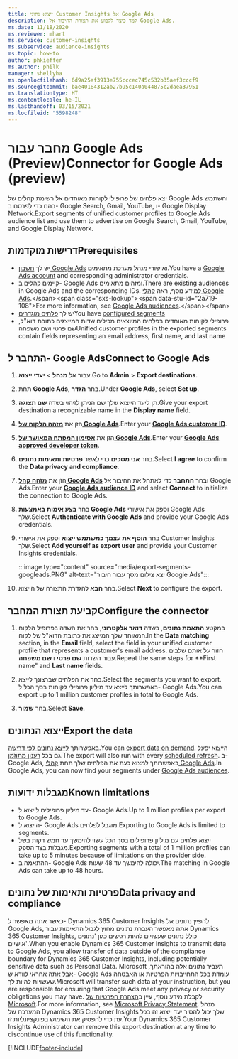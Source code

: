 ```yaml
---
title: ייצוא נתוני Customer Insights אל Google Ads
description: למד כיצד לקבוע את תצורת החיבור אל Google Ads.
ms.date: 11/18/2020
ms.reviewer: mhart
ms.service: customer-insights
ms.subservice: audience-insights
ms.topic: how-to
author: phkieffer
ms.author: philk
manager: shellyha
ms.openlocfilehash: 6d9a25af3913e755cccec745c532b35aef3cccf9
ms.sourcegitcommit: bae40184312ab27b95c140a044875c2daea37951
ms.translationtype: HT
ms.contentlocale: he-IL
ms.lasthandoff: 03/15/2021
ms.locfileid: "5598248"
---
```

# <a name="connector-for-google-ads-preview"></a><span data-ttu-id="2a719-103">מחבר עבור Google Ads‏ (Preview)</span><span class="sxs-lookup"><span data-stu-id="2a719-103">Connector for Google Ads (preview)</span></span>

<span data-ttu-id="2a719-104">יצא פלחים של פרופילי לקוחות מאוחדים אל רשימת קהלים של Google Ads והשתמש בהם כדי לפרסם ב- Google Search‏, Gmail, YouTube, ו- Google Display Network.</span><span class="sxs-lookup"><span data-stu-id="2a719-104">Export segments of unified customer profiles to Google Ads audience list and use them to advertise on Google Search, Gmail, YouTube, and Google Display Network.</span></span> 

## <a name="prerequisites"></a><span data-ttu-id="2a719-105">דרישות מוקדמות</span><span class="sxs-lookup"><span data-stu-id="2a719-105">Prerequisites</span></span>

-   <span data-ttu-id="2a719-106">יש לך [חשבון Google Ads](https://ads.google.com/) ואישורי מנהל מערכת מתאימים.</span><span class="sxs-lookup"><span data-stu-id="2a719-106">You have a [Google Ads account](https://ads.google.com/) and corresponding administrator credentials.</span></span>
-   <span data-ttu-id="2a719-107">קיימים קהלים ב- Google Ads ומזהים מתאימים.</span><span class="sxs-lookup"><span data-stu-id="2a719-107">There are existing audiences in Google Ads and the corresponding IDs.</span></span> <span data-ttu-id="2a719-108">למידע נוסף, ראה [קהלי Google Ads](https://support.google.com/google-ads/answer/7558048?hl=en#:~:text=Audience%20lists%20is%20a%20section,Display%20Network%20through%20remarketing%20campaigns.).</span><span class="sxs-lookup"><span data-stu-id="2a719-108">For more information, see [Google Ads audiences](https://support.google.com/google-ads/answer/7558048?hl=en#:~:text=Audience%20lists%20is%20a%20section,Display%20Network%20through%20remarketing%20campaigns.).</span></span>
-   <span data-ttu-id="2a719-109">יש לך [פלחים מוגדרים](segments.md)</span><span class="sxs-lookup"><span data-stu-id="2a719-109">You have [configured segments](segments.md)</span></span>
-   <span data-ttu-id="2a719-110">פרופילי לקוחות מאוחדים בפלחים המיוצאים מכילים שדות המייצגים כתובת דוא"ל, שם פרטי ושם משפחה</span><span class="sxs-lookup"><span data-stu-id="2a719-110">Unified customer profiles in the exported segments contain fields representing an email address, first name, and last name</span></span>

## <a name="connect-to-google-ads"></a><span data-ttu-id="2a719-111">התחבר ל- Google Ads</span><span class="sxs-lookup"><span data-stu-id="2a719-111">Connect to Google Ads</span></span>

1. <span data-ttu-id="2a719-112">עבור אל **מנהל** > **יעדי ייצוא**.</span><span class="sxs-lookup"><span data-stu-id="2a719-112">Go to **Admin** > **Export destinations**.</span></span>

1. <span data-ttu-id="2a719-113">תחת **Google Ads**, בחר **הגדר**.</span><span class="sxs-lookup"><span data-stu-id="2a719-113">Under **Google Ads**, select **Set up**.</span></span>

1. <span data-ttu-id="2a719-114">תן ליעד הייצוא שלך שם הניתן לזיהוי בשדה **שם תצוגה**.</span><span class="sxs-lookup"><span data-stu-id="2a719-114">Give your export destination a recognizable name in the **Display name** field.</span></span>

1. <span data-ttu-id="2a719-115">הזן את **[מזהה הלקוח של Google Ads](https://support.google.com/google-ads/answer/1704344)**.</span><span class="sxs-lookup"><span data-stu-id="2a719-115">Enter your **[Google Ads customer ID](https://support.google.com/google-ads/answer/1704344)**.</span></span>

1. <span data-ttu-id="2a719-116">הזן את **[אסימון המפתח המאושר של Google Ads](https://developers.google.com/google-ads/api/docs/first-call/dev-token)**.</span><span class="sxs-lookup"><span data-stu-id="2a719-116">Enter your **[Google Ads approved developer token](https://developers.google.com/google-ads/api/docs/first-call/dev-token)**.</span></span>

1. <span data-ttu-id="2a719-117">בחר **אני מסכים** כדי לאשר **פרטיות ותאימות נתונים**.</span><span class="sxs-lookup"><span data-stu-id="2a719-117">Select **I agree** to confirm the **Data privacy and compliance**.</span></span>

1. <span data-ttu-id="2a719-118">הזן את **[מזהה קהל Google Ads](https://support.google.com/google-ads/answer/7558048?hl=en#:~:text=Audience%20lists%20is%20a%20section,Display%20Network%20through%20remarketing%20campaigns.)** ובחר **התחבר** כדי לאתחל את החיבור אל Google Ads.</span><span class="sxs-lookup"><span data-stu-id="2a719-118">Enter your **[Google Ads audience ID](https://support.google.com/google-ads/answer/7558048?hl=en#:~:text=Audience%20lists%20is%20a%20section,Display%20Network%20through%20remarketing%20campaigns.)** and select **Connect** to initialize the connection to Google Ads.</span></span>

1. <span data-ttu-id="2a719-119">בחר **בצע אימות באמצעות Google Ads** וספק את אישורי Google Ads שלך.</span><span class="sxs-lookup"><span data-stu-id="2a719-119">Select **Authenticate with Google Ads** and provide your Google Ads credentials.</span></span>

1. <span data-ttu-id="2a719-120">בחר **הוסף את עצמך כמשתמש ייצוא** וספק את אישורי Customer Insights שלך.</span><span class="sxs-lookup"><span data-stu-id="2a719-120">Select **Add yourself as export user** and provide your Customer Insights credentials.</span></span>

   :::image type="content" source="media/export-segments-googleads.PNG" alt-text="יצא צילום מסך עבור חיבור Google Ads":::

1. <span data-ttu-id="2a719-122">בחר **הבא** להגדרת התצורה של הייצוא.</span><span class="sxs-lookup"><span data-stu-id="2a719-122">Select **Next** to configure the export.</span></span>

## <a name="configure-the-connector"></a><span data-ttu-id="2a719-123">קביעת תצורת המחבר</span><span class="sxs-lookup"><span data-stu-id="2a719-123">Configure the connector</span></span>

1. <span data-ttu-id="2a719-124">במקטע **התאמת נתונים**, בשדה **דואר אלקטרוני**, בחר את השדה בפרופיל הלקוח המאוחד שלך המייצג את כתובת הדוא"ל של לקוח.</span><span class="sxs-lookup"><span data-stu-id="2a719-124">In the **Data matching** section, in the **Email** field, select the field in your unified customer profile that represents a customer's email address.</span></span> <span data-ttu-id="2a719-125">חזור על אותם שלבים עבור השדות **שם פרטי** ו **שם משפחה**.</span><span class="sxs-lookup"><span data-stu-id="2a719-125">Repeat the same steps for \*\*First name" and **Last name** fields.</span></span>

1. <span data-ttu-id="2a719-126">בחר את הפלחים שברצונך לייצא.</span><span class="sxs-lookup"><span data-stu-id="2a719-126">Select the segments you want to export.</span></span> <span data-ttu-id="2a719-127">באפשרותך לייצא עד מיליון פרופילי לקוחות בסך הכל ל- Google Ads.</span><span class="sxs-lookup"><span data-stu-id="2a719-127">You can export up to 1 million customer profiles in total to Google Ads.</span></span>

1. <span data-ttu-id="2a719-128">בחר **שמור**.</span><span class="sxs-lookup"><span data-stu-id="2a719-128">Select **Save**.</span></span>

## <a name="export-the-data"></a><span data-ttu-id="2a719-129">ייצוא הנתונים</span><span class="sxs-lookup"><span data-stu-id="2a719-129">Export the data</span></span>

<span data-ttu-id="2a719-130">באפשרותך [לייצא נתונים לפי דרישה](export-destinations.md).</span><span class="sxs-lookup"><span data-stu-id="2a719-130">You can [export data on demand](export-destinations.md).</span></span> <span data-ttu-id="2a719-131">הייצוא יפעל גם בכל [רענון מתוזמן](system.md#schedule-tab).</span><span class="sxs-lookup"><span data-stu-id="2a719-131">The export will also run with every [scheduled refresh](system.md#schedule-tab).</span></span> <span data-ttu-id="2a719-132">ב- Google Ads, באפשרותך למצוא כעת את הפלחים שלך תחת [קהלי Google Ads](https://support.google.com/google-ads/answer/7558048?hl=en/).</span><span class="sxs-lookup"><span data-stu-id="2a719-132">In Google Ads, you can now find your segments under [Google Ads audiences](https://support.google.com/google-ads/answer/7558048?hl=en/).</span></span>

## <a name="known-limitations"></a><span data-ttu-id="2a719-133">מגבלות ידועות</span><span class="sxs-lookup"><span data-stu-id="2a719-133">Known limitations</span></span>

- <span data-ttu-id="2a719-134">עד מיליון פרופילים לייצוא ל- Google Ads.</span><span class="sxs-lookup"><span data-stu-id="2a719-134">Up to 1 million profiles per export to Google Ads.</span></span>
- <span data-ttu-id="2a719-135">הייצוא ל- Google Ads מוגבל לפלחים.</span><span class="sxs-lookup"><span data-stu-id="2a719-135">Exporting to Google Ads is limited to segments.</span></span>
- <span data-ttu-id="2a719-136">ייצוא פלחים עם מיליון פרופילים בסך הכל עשוי להימשך עד חמש דקות בשל מגבלות בצד הספק.</span><span class="sxs-lookup"><span data-stu-id="2a719-136">Exporting segments with a total of 1 million profiles can take up to 5 minutes because of limitations on the provider side.</span></span> 
- <span data-ttu-id="2a719-137">ההתאמה ב- Google Ads יכולה להימשך עד 48 שעות.</span><span class="sxs-lookup"><span data-stu-id="2a719-137">The matching in Google Ads can take up to 48 hours.</span></span>

## <a name="data-privacy-and-compliance"></a><span data-ttu-id="2a719-138">פרטיות ותאימות של נתונים</span><span class="sxs-lookup"><span data-stu-id="2a719-138">Data privacy and compliance</span></span>

<span data-ttu-id="2a719-139">כאשר אתה מאפשר ל- Dynamics 365 Customer Insights להפיץ נתונים אל Google Ads, אתה מאפשר העברת נתונים מחוץ לגבול התאימות עבור Dynamics 365 Customer Insights, כולל נתונים שעשויים להיות רגישים כגון 'נתונים אישיים'.</span><span class="sxs-lookup"><span data-stu-id="2a719-139">When you enable Dynamics 365 Customer Insights to transmit data to Google Ads, you allow transfer of data outside of the compliance boundary for Dynamics 365 Customer Insights, including potentially sensitive data such as Personal Data.</span></span> <span data-ttu-id="2a719-140">Microsoft תעביר נתונים אלה בהוראתך, אבל אתה אחראי לוודא ש- Google Ads עומדת בכל התחייבויות הפרטיות או האבטחה שעשויות להיות לך.</span><span class="sxs-lookup"><span data-stu-id="2a719-140">Microsoft will transfer such data at your instruction, but you are responsible for ensuring that Google Ads meet any privacy or security obligations you may have.</span></span> <span data-ttu-id="2a719-141">לקבלת מידע נוסף, עיין ב[הצהרת הפרטיות של Microsoft](https://go.microsoft.com/fwlink/?linkid=396732).</span><span class="sxs-lookup"><span data-stu-id="2a719-141">For more information, see [Microsoft Privacy Statement](https://go.microsoft.com/fwlink/?linkid=396732).</span></span>
<span data-ttu-id="2a719-142">מנהל המערכת של Dynamics 365 Customer Insights שלך יכול להסיר יעד ייצוא זה בכל עת כדי להפסיק את השימוש בפונקציונליות זו.</span><span class="sxs-lookup"><span data-stu-id="2a719-142">Your Dynamics 365 Customer Insights Administrator can remove this export destination at any time to discontinue use of this functionality.</span></span>


[!INCLUDE[footer-include](../includes/footer-banner.md)]